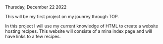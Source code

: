 Thursday, December 22 2022

This will be my first project on my jounrey through TOP. 

In this project I will use my current knowledge of HTML to create a website hosting recipes. 
This website will consiste of a mina index page and will have links to a few recipes.